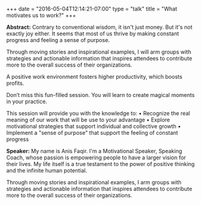 +++
date = "2016-05-04T12:14:21-07:00"
type = "talk"
title = "What motivates us to work?"
+++

**Abstract:**
Contrary to conventional wisdom, it isn't just money. But it's not exactly joy either. It seems that most of us thrive by making constant progress and feeling a sense of purpose.

Through moving stories and inspirational examples, I will arm groups with strategies and actionable information that inspires attendees to contribute more to the overall success of their organizations.

A positive work environment fosters higher productivity, which boosts profits.

Don’t miss this fun-filled session. You will learn to create magical moments in your
practice.

This session will provide you with the knowledge to: • Recognize the real meaning of our work that will be use to your advantage
• Explore motivational strategies that support individual and collective growth
• Implement a "sense of purpose" that support the feeling of
constant progress

**Speaker:**
My name is Anis Faqir. I'm a Motivational Speaker, Speaking Coach, whose passion is empowering people to have a larger vision for their lives. My life itself is a true testament to the power of positive thinking and the infinite human potential.  

Through moving stories and inspirational examples, I arm groups with strategies and actionable information that inspires attendees to contribute more to the overall success of their organizations.

